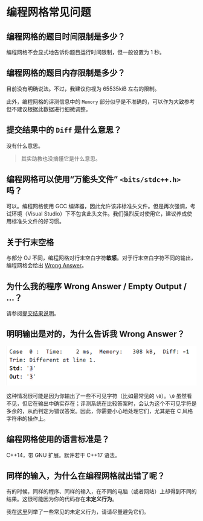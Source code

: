 # 编程网格常见问题

## 编程网格的题目时间限制是多少？

编程网格不会显式地告诉你题目运行时间限制，但一般设置为 1 秒。

## 编程网格的题目内存限制是多少？

目前没有明确说法。不过，我建议你视为 65535kiB 左右的限制。

此外，编程网格的评测信息中的 `Memory` 部分似乎是不准确的，可以作为大致参考但不建议根据此数据进行细微调整。

## 提交结果中的 `Diff` 是什么意思？

没有什么意思。

> 其实助教也没搞懂它是什么意思。

## 编程网格可以使用“万能头文件” `<bits/stdc++.h>` 吗？

可以。编程网格使用 GCC 编译器，因此允许该非标准头文件。但是再次强调，考试环境（Visual Studio）下不包含此头文件。我们强烈反对使用它，建议养成使用标准头文件的好习惯。

## 关于行末空格

与部分 OJ 不同，编程网格对行末空白字符**敏感**。对于行末空白字符不同的输出，编程网格会给出 [Wrong Answer](./submit_result#wrong-answer-错误答案)。

## 为什么我的程序 Wrong Answer / Empty Output / …？

请参阅[提交结果说明](./submit_result)。

## 明明输出是对的，为什么告诉我 Wrong Answer？

![1662710045284](image/faq/1662710045284.png)

这种情况很可能是因为你输出了一些不可见字符（比如最常见的 `\0`）。`\0` 虽然看不见，但它在输出中确实存在；评测系统在比较答案时，会认为这个不可见字符是多余的，从而判定为错误答案。因此，你需要小心地处理它们，尤其是在 C 风格字符串的操作上。

## 编程网格使用的语言标准是？

C++14，带 GNU 扩展。默许若干 C++17 语法。

## 同样的输入，为什么在编程网格就出错了呢？

有的时候，同样的程序、同样的输入，在不同的电脑（或者网站）上却得到不同的结果。这很可能因为你的代码存在**未定义行为**。

我在[这里](../cpp/ub)列举了一些常见的未定义行为，请请尽量避免它们。
